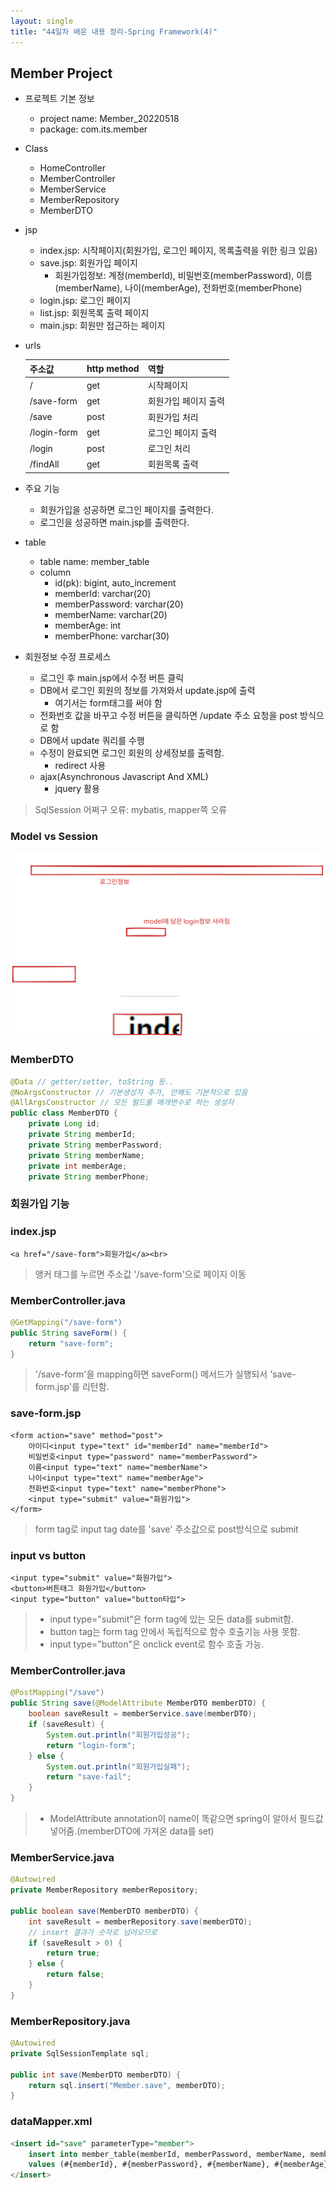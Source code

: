 ```yaml
---
layout: single
title: "44일차 배운 내용 정리-Spring Framework(4)"
---
```


## Member Project
- 프로젝트 기본 정보
  - project name: Member_20220518
  - package: com.its.member
- Class
  - HomeController
  - MemberController
  - MemberService
  - MemberRepository
  - MemberDTO
- jsp
  - index.jsp: 시작페이지(회원가입, 로그인 페이지, 목록출력을 위한 링크 있음)
  - save.jsp: 회원가입 페이지
    - 회원가입정보: 계정(memberId), 비밀번호(memberPassword), 이름
    (memberName), 나이(memberAge), 전화번호(memberPhone)
  - login.jsp: 로그인 페이지
  - list.jsp: 회원목록 출력 페이지
  - main.jsp: 회원만 접근하는 페이지
- urls

  |주소값|http method|역할|
  |---|---|---|
  |/|get|시작페이지|
  |/save-form|get| 회원가입 페이지 출력|
  |/save|post|회원가입 처리|
  |/login-form|get|로그인 페이지 출력|
  |/login|post|로그인 처리|
  |/findAll|get|회원목록 출력|

- 주요 기능
  - 회원가입을 성공하면 로그인 페이지를 출력한다.
  - 로그인을 성공하면 main.jsp를 출력한다.
- table
  - table name: member_table
  - column
    - id(pk): bigint, auto_increment
    - memberId: varchar(20)
    - memberPassword: varchar(20)
    - memberName: varchar(20)
    - memberAge: int
    - memberPhone: varchar(30)
- 회원정보 수정 프로세스
  - 로그인 후 main.jsp에서 수정 버튼 클릭
  - DB에서 로그인 회원의 정보를 가져와서 update.jsp에 출력
    - 여기서는 form태그를 써야 함
  - 전화번호 값을 바꾸고 수정 버튼을 클릭하면 /update 주소 요청을 post 방식으로 함
  - DB에서 update 쿼리를 수행
  - 수정이 완료되면 로그인 회원의 상세정보를 출력함.
    - redirect 사용
  - ajax(Asynchronous Javascript And XML)
    - jquery 활용

>SqlSession 어쩌구 오류: mybatis, mapper쪽 오류


### Model vs Session
<img src="..\assets\images\2022-05-18-1501.excalidraw.svg">

### MemberDTO
```java
@Data // getter/setter, toString 등..
@NoArgsConstructor // 기본생성자 추가, 안해도 기본적으로 있음
@AllArgsConstructor // 모든 필드를 매개변수로 하는 생성자
public class MemberDTO {
    private Long id;
    private String memberId;
    private String memberPassword;
    private String memberName;
    private int memberAge;
    private String memberPhone;
```

### 회원가입 기능
### index.jsp
```
<a href="/save-form">회원가입</a><br>
```
> 앵커 태그를 누르면 주소값 '/save-form'으로 페이지 이동
### MemberController.java
```java
@GetMapping("/save-form")
public String saveForm() {
    return "save-form";
}
```
> '/save-form'을 mapping하면 saveForm() 메서드가 실행되서 'save-form.jsp'를 리턴함.

### save-form.jsp
```
<form action="save" method="post">
    아이디<input type="text" id="memberId" name="memberId">
    비밀번호<input type="password" name="memberPassword">
    이름<input type="text" name="memberName">
    나이<input type="text" name="memberAge">
    전화번호<input type="text" name="memberPhone">
    <input type="submit" value="화원가입">
</form>
```
> form tag로 input tag date를 'save' 주소값으로 post방식으로 submit

### input vs button
```
<input type="submit" value="화원가입">
<button>버튼태그 화원가입</button>
<input type="button" value="button타입">
```
>- input type="submit"은 form tag에 있는 모든 data를 submit함.  
>- button tag는 form tag 안에서 독립적으로 함수 호출기능 사용 못함.  
>- input type="button"은 onclick event로 함수 호출 가능.

### MemberController.java
```java
@PostMapping("/save")
public String save(@ModelAttribute MemberDTO memberDTO) {
    boolean saveResult = memberService.save(memberDTO);
    if (saveResult) {
        System.out.println("회원가입성공");
        return "login-form";
    } else {
        System.out.println("회원가입실패");
        return "save-fail";
    }
}
```
>- ModelAttribute annotation이 name이 똑같으면 spring이 알아서 필드값 넣어줌.(memberDTO에 가져온 data를 set)

### MemberService.java
```java
@Autowired
private MemberRepository memberRepository;

public boolean save(MemberDTO memberDTO) {
    int saveResult = memberRepository.save(memberDTO);
    // insert 결과가 숫자로 넘어오므로
    if (saveResult > 0) {
        return true;
    } else {
        return false;
    }
}
```

### MemberRepository.java
```java
@Autowired
private SqlSessionTemplate sql;

public int save(MemberDTO memberDTO) {
    return sql.insert("Member.save", memberDTO);
}
```

### dataMapper.xml
```sql
<insert id="save" parameterType="member">
    insert into member_table(memberId, memberPassword, memberName, memberAge, memberPhone)
    values (#{memberId}, #{memberPassword}, #{memberName}, #{memberAge}, #{memberPhone})
</insert>
```
